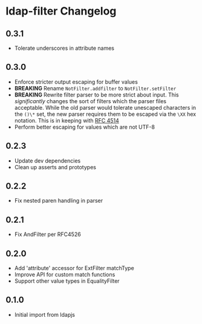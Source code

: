 # ldap-filter Changelog

## 0.3.1

- Tolerate underscores in attribute names

## 0.3.0

- Enforce stricter output escaping for buffer values
- **BREAKING** Rename `NotFilter.addfilter` to `NotFilter.setFilter`
- **BREAKING** Rewrite filter parser to be more strict about input.
  This _significantly_ changes the sort of filters which the parser files
  acceptable.  While the old parser would tolerate unescaped characters in
  the `()\*` set, the new parser requires them to be escaped via the `\XX`
  hex notation.  This is in keeping with
  [RFC 4514](http://tools.ietf.org/search/rfc4515)
- Perform better escaping for values which are not UTF-8

## 0.2.3
- Update dev dependencies
- Clean up asserts and prototypes

## 0.2.2

- Fix nested paren handling in parser

## 0.2.1

- Fix AndFilter per RFC4526

## 0.2.0

- Add 'attribute' accessor for ExtFilter matchType
- Improve API for custom match functions
- Support other value types in EqualityFilter

## 0.1.0

- Initial import from ldapjs
